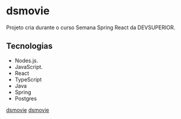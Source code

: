 # dsmovie
Projeto cria durante o curso Semana Spring React da DEVSUPERIOR.
## Tecnologias
*   Nodes.js.
*   JavaScript.
*   React 
*   TypeScript
*   Java
*   Spring
*   Postgres

[dsmovie](https://github.com/MariaMuniz/dsmovie/blob/main/Img/img_dsmovie1.png)
[dsmovie](https://github.com/MariaMuniz/dsmovie/blob/main/Img/img2.png)

